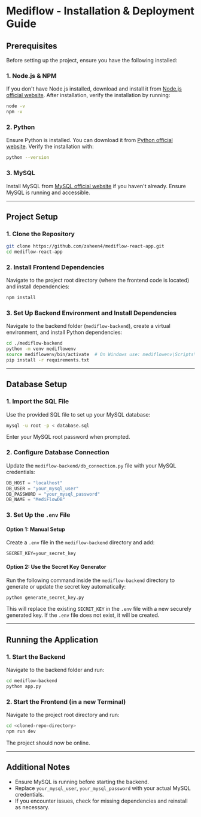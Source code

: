 # Mediflow - Installation & Deployment Guide

## Prerequisites
Before setting up the project, ensure you have the following installed:

### 1. Node.js & NPM
If you don't have Node.js installed, download and install it from [Node.js official website](https://nodejs.org/).
After installation, verify the installation by running:
```sh
node -v
npm -v
```

### 2. Python
Ensure Python is installed. You can download it from [Python official website](https://www.python.org/).
Verify the installation with:
```sh
python --version
```

### 3. MySQL
Install MySQL from [MySQL official website](https://www.mysql.com/) if you haven't already.
Ensure MySQL is running and accessible.

---

## Project Setup

### 1. Clone the Repository
```sh
git clone https://github.com/zaheen4/mediflow-react-app.git
cd mediflow-react-app
```

### 2. Install Frontend Dependencies
Navigate to the project root directory (where the frontend code is located) and install dependencies:
```sh
npm install
```

### 3. Set Up Backend Environment and Install Dependencies
Navigate to the backend folder (`mediflow-backend`), create a virtual environment, and install Python dependencies:
```sh
cd ./mediflow-backend
python -m venv mediflowenv
source mediflowenv/bin/activate  # On Windows use: mediflowenv\Scripts\activate
pip install -r requirements.txt
```


---

## Database Setup

### 1. Import the SQL File
Use the provided SQL file to set up your MySQL database:
```sh
mysql -u root -p < database.sql
```
Enter your MySQL root password when prompted.

### 2. Configure Database Connection
Update the `mediflow-backend/db_connection.py` file with your MySQL credentials:
```python
DB_HOST = "localhost"
DB_USER = "your_mysql_user"
DB_PASSWORD = "your_mysql_password"
DB_NAME = "MediFlowDB"
```

### 3. Set Up the `.env` File
#### Option 1: Manual Setup
Create a `.env` file in the `mediflow-backend` directory and add:
```
SECRET_KEY=your_secret_key
```

#### Option 2: Use the Secret Key Generator
Run the following command inside the `mediflow-backend` directory to generate or update the secret key automatically:
```sh
python generate_secret_key.py
```
This will replace the existing `SECRET_KEY` in the `.env` file with a new securely generated key. If the `.env` file does not exist, it will be created.

---

## Running the Application

### 1. Start the Backend
Navigate to the backend folder and run:
```sh
cd mediflow-backend
python app.py
```

### 2. Start the Frontend (in a new Terminal)
Navigate to the project root directory and run:
```sh
cd <cloned-repo-directory>
npm run dev
```

The project should now be online.

---

## Additional Notes
- Ensure MySQL is running before starting the backend.
- Replace `your_mysql_user`, `your_mysql_password` with your actual MySQL credentials.
- If you encounter issues, check for missing dependencies and reinstall as necessary.


